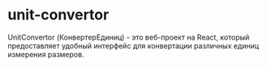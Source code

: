 # unit-convertor
UnitConvertor (КонвертерЕдиниц) - это веб-проект на React, который предоставляет удобный интерфейс для конвертации различных единиц измерения размеров.
